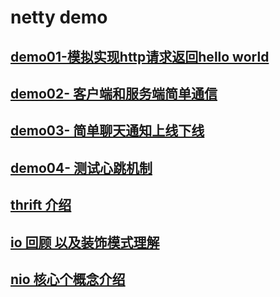 # netty demo

## [demo01-模拟实现http请求返回hello world](/doc/firstDemo.md)
## [demo02- 客户端和服务端简单通信](/doc/secondDemo.md)
## [demo03- 简单聊天通知上线下线](/doc/thirdDemo.md)
## [demo04- 测试心跳机制](/doc/forthDemo.md)
## [thrift 介绍](/doc/thrift.md)
## [ io 回顾 以及装饰模式理解](/doc/io.md)
## [ nio 核心个概念介绍 ](/doc/nio.md)
